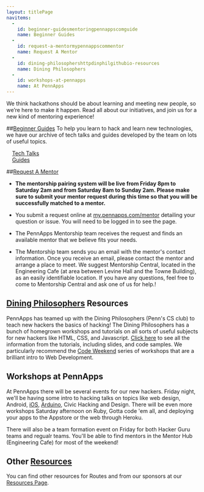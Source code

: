 ```yaml
---
layout: titlePage
navitems:
  -
    id: beginner-guidesmentoringpennappscomguide
    name: Beginner Guides
  -
    id: request-a-mentormypennappscommentor
    name: Request A Mentor
  -
    id: dining-philosophershttpdinphilgithubio-resources
    name: Dining Philosophers
  -
    id: workshops-at-pennapps
    name: At PennApps
---
```


We think hackathons should be about learning and meeting new people, so we’re here to make it happen. Read all about our initiatives, and join us for a new kind of mentoring experience!


##[Beginner Guides](//mentoring.pennapps.com/guide)
To help you learn to hack and learn new technologies, we have our archive of tech talks and guides developed by the team on lots of useful topics.

<div style="padding: 0px 15px" markdown="1">
<div class="row">
  <div class="col-sm-6">
    <a href="TechTalks" class="button">Tech Talks</a>
  </div>

  <div class="col-sm-6">
    <a href="guide" class="button">Guides</a>
  </div>
</div>
</div>

##[Request A Mentor](//my.pennapps.com/mentor)
+ **The mentorship pairing system will be live from Friday 8pm to Saturday 2am and from Saturday 8am to Sunday 2am. Please make sure to submit your mentor request during this time so that you will be successfully matched to a mentor.**

+ You submit a request online at [my.pennapps.com/mentor](//my.pennapps.com/mentor) detailing your question or issue. You will need to be logged in to see the page.

+ The PennApps Mentorship team receives the request and finds an available mentor that we believe fits your needs.

+ The Mentorship team sends you an email with the mentor's contact information.
Once you receive an email, please contact the mentor and arrange a place to meet. We suggest Mentorship Central, located in the Engineering Cafe (at area between Levine Hall and the Towne Building), as an easily identifiable location. If you have any questions, feel free to come to Mentorship Central and ask one of us for help.!

## [Dining Philosophers](http://dinphil.github.io) Resources

PennApps has teamed up with the Dining Philosophers (Penn's CS club) to teach new hackers the basics of hacking! The Dining Philosophers has a bunch of homegrown workshops and tutorials on all sorts of useful subjects for new hackers like HTML, CSS, and Javascript. [Click here](http://dinphil.github.io) to see all the information from the tutorials, including slides, and code samples. We particularly recommend the [Code Weekend](//dinphil.github.io/code-weekend) series of workshops that are a brilliant intro to Web Development.

## Workshops at PennApps

At PennApps there will be several events for our new hackers. Friday night, we'll be having some intro to hacking talks on topics like web design, Android, [iOS](https://www.youtube.com/watch?v=nNa1GEXQZJg), [Arduino](https://www.youtube.com/watch?v=l1M1zBkxVX0), Civic Hacking and Design. There will be even more workshops Saturday afternoon on Ruby, Gotta code 'em all, and deploying your apps to the Appstore or the web through Heroku.

There will also be a team formation event on Friday for both Hacker Guru teams and regualr teams. You'll be able to find mentors in the Mentor Hub (Engineering Cafe) for most of the weekend!

## Other [Resources](//pennapps.com/resources)

You can find other resources for Routes and from our sponsors at  our [Resources Page](//pennapps.com/resources).

<script markdown="1">
nav.registerCollapse($('#navbar'), function() {
  return $(window).width() <= 767;
});
nav.initializeCollapse();
</script>
